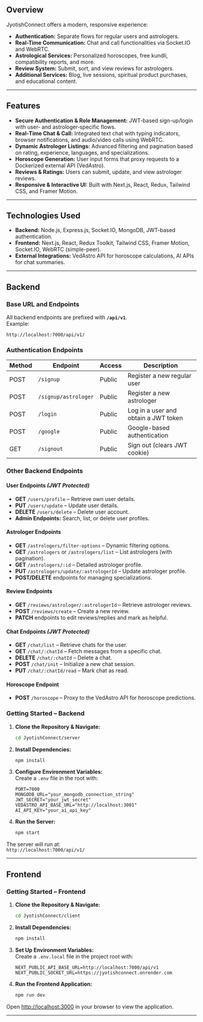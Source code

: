 ## Overview

JyotishConnect offers a modern, responsive experience:
- **Authentication:** Separate flows for regular users and astrologers.
- **Real-Time Communication:** Chat and call functionalities via Socket.IO and WebRTC.
- **Astrological Services:** Personalized horoscopes, free kundli, compatibility reports, and more.
- **Review System:** Submit, sort, and view reviews for astrologers.
- **Additional Services:** Blog, live sessions, spiritual product purchases, and educational content.

---

## Features

- **Secure Authentication & Role Management:** JWT-based sign-up/login with user‑ and astrologer‑specific flows.
- **Real‑Time Chat & Call:** Integrated text chat with typing indicators, browser notifications, and audio/video calls using WebRTC.
- **Dynamic Astrologer Listings:** Advanced filtering and pagination based on rating, experience, languages, and specializations.
- **Horoscope Generation:** User input forms that proxy requests to a Dockerized external API (VedAstro).
- **Reviews & Ratings:** Users can submit, update, and view astrologer reviews.
- **Responsive & Interactive UI:** Built with Next.js, React, Redux, Tailwind CSS, and Framer Motion.

---

## Technologies Used

- **Backend:** Node.js, Express.js, Socket.IO, MongoDB, JWT-based authentication.
- **Frontend:** Next.js, React, Redux Toolkit, Tailwind CSS, Framer Motion, Socket.IO, WebRTC (simple-peer).
- **External Integrations:** VedAstro API for horoscope calculations, AI APIs for chat summaries.

---

## Backend

### Base URL and Endpoints

All backend endpoints are prefixed with **`/api/v1`**.  
Example:  
```
http://localhost:7000/api/v1/
```

### Authentication Endpoints

| Method | Endpoint              | Access   | Description                                      |
|--------|-----------------------|----------|--------------------------------------------------|
| POST   | `/signup`             | Public   | Register a new regular user                      |
| POST   | `/signup/astrologer`  | Public   | Register a new astrologer                        |
| POST   | `/login`              | Public   | Log in a user and obtain a JWT token             |
| POST   | `/google`             | Public   | Google-based authentication                      |
| GET    | `/signout`            | Public   | Sign out (clears JWT cookie)                     |

### Other Backend Endpoints

#### User Endpoints *(JWT Protected)*
- **GET** `/users/profile` – Retrieve own user details.
- **PUT** `/users/update` – Update user details.
- **DELETE** `/users/delete` – Delete user account.
- **Admin Endpoints:** Search, list, or delete user profiles.

#### Astrologer Endpoints
- **GET** `/astrologers/filter-options` – Dynamic filtering options.
- **GET** `/astrologers` or `/astrologers/list` – List astrologers (with pagination).
- **GET** `/astrologers/:id` – Detailed astrologer profile.
- **PUT** `/astrologers/update/:astrologerId` – Update astrologer profile.
- **POST/DELETE** endpoints for managing specializations.

#### Review Endpoints
- **GET** `/reviews/astrologer/:astrologerId` – Retrieve astrologer reviews.
- **POST** `/reviews/create` – Create a new review.
- **PATCH** endpoints to edit reviews/replies and mark as helpful.

#### Chat Endpoints *(JWT Protected)*
- **GET** `/chat/list` – Retrieve chats for the user.
- **GET** `/chat/:chatId` – Fetch messages from a specific chat.
- **DELETE** `/chat/:chatId` – Delete a chat.
- **POST** `/chat/init` – Initialize a new chat session.
- **PUT** `/chat/:chatId/read` – Mark chat as read.

#### Horoscope Endpoint
- **POST** `/horoscope` – Proxy to the VedAstro API for horoscope predictions.

### Getting Started – Backend

1. **Clone the Repository & Navigate:**

   ```bash
   cd JyotishConnect/server
   ```

2. **Install Dependencies:**

   ```bash
   npm install
   ```

3. **Configure Environment Variables:**  
   Create a `.env` file in the root with:

   ```env
   PORT=7000
   MONGODB_URL="your_mongodb_connection_string"
   JWT_SECRET="your_jwt_secret"
   VEDASTRO_API_BASE_URL="http://localhost:3001"
   AI_API_KEY="your_ai_api_key"
   ```

4. **Run the Server:**

   ```bash
   npm start
   ```

The server will run at:  
`http://localhost:7000/api/v1/`

---

## Frontend

### Getting Started – Frontend

1. **Clone the Repository & Navigate:**

   ```bash
   cd JyotishConnect/client
   ```

2. **Install Dependencies:**

   ```bash
   npm install
   ```

3. **Set Up Environment Variables:**  
   Create a `.env.local` file in the project root with:

   ```env
   NEXT_PUBLIC_API_BASE_URL=http://localhost:7000/api/v1
   NEXT_PUBLIC_SOCKET_URL=https://jyotishconnect.onrender.com
   ```

4. **Run the Frontend Application:**

   ```bash
   npm run dev
   ```

Open [http://localhost:3000](http://localhost:3000) in your browser to view the application.

---
